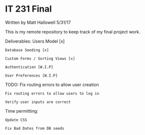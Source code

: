 # IT 231 Final
Written by Matt Hallowell
5/31/17

This is my remote repository to keep track of my final project work.

Deliverables:
    Users Model [x]
  
    Database Seeding [x]
  
    Custom Forms / Sorting Views [x]
  
    Authentication [W.I.P]
  
    User Preferences [W.I.P]


TODO:
    Fix routing errors to allow user creation
  
    Fix routing errors to allow users to log in
  
    Verify user inputs are correct
  
  Time permitting:
  
    Update CSS
    
    Fix Bad Dates from DB seeds
